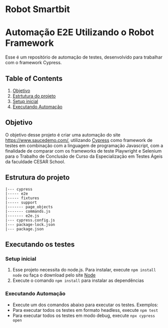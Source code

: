 # Robot Smartbit

# Automação E2E Utilizando o Robot Framework

Esse é um repositório de automação de testes, desenvolvido para trabalhar com o framework Cypress.

## Table of Contents

1. [Objetivo](#objetivo)
2. [Estrtutura do projeto](#estrutura-do-projeto)
5. [Setup inicial](#setup-inicial)
6. [Executando Automação](#executando-automação)

## Objetivo

O objetivo desse projeto é criar uma automação do site https://www.saucedemo.com/, utilizando [Cypress](https://www.cypress.io/) como framework de testes em combinação com a linguagem de programação Javascript, com a finalidade de comparar com os frameworks de teste Playwright e Selenium para o Trabalho de Conclusão de Curso da Especialização em Testes Ágeis da faculdade CESAR School.

## Estrutura do projeto

```
|--- cypress
|----- e2e
|----- fixtures
|----- support
|------- page_objects
|------- commands.js
|------- e2e.js
|--- cypress.config.js
|--- package-lock.json
|--- package.json
```

## Executando os testes

### Setup inicial

1. Esse projeto necessita do node.js. Para instalar, execute `npm install node` ou faça o download pelo site [Node](https://nodejs.org/en/download/)
2. Execute o comando `npm install` para instalar as dependências

### Executando Automação

- Execute um dos comandos abaixo para executar os testes.
  Exemplos:
- Para executar todos os testes em formato headless, execute `npm test`
- Para executar todos os testes em modo debug, execute  `npx cypress open`
<p>